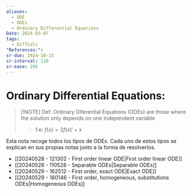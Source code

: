 ```yaml
---
aliases:
  - ODE
  - ODEs
  - Ordinary Differential Equations
Date: 2024-03-07
tags:
  - DiffCalc
"References:": 
sr-due: 2024-10-15
sr-interval: 110
sr-ease: 291
---
```

# Ordinary Differential Equations: 

> [!NOTE] Def: 
> Ordinary Diferential Equations (ODEs) are those where the solution only depends on one independent variable 
> 
>> f.e: $f(x) = 2f(x)' + x$

Esta nota recoge todos los tipos de ODEs. Cada uno de estos tipos se explican en sus propias notas junto a la forma de resolverlos. 

+ [[20240528 - 121302 - First order linear  ODE|First order linear ODE]]
+ [[20240528 - 110528 - Separable ODEs|Separable ODEs]]
+ [[20240529 - 162512 - First order, exact ODE|Exact ODE]]
+ [[20240529 - 180146 - First order, homogeneous, substitutions ODEs|Homogeneous ODEs]]
